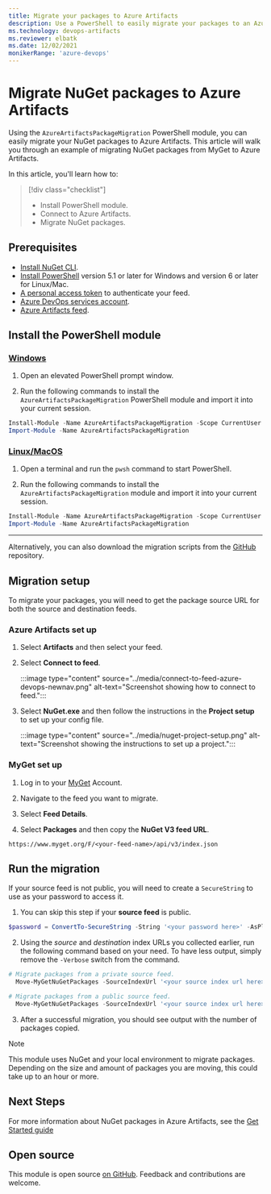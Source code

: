 ```yaml
---
title: Migrate your packages to Azure Artifacts
description: Use a PowerShell to easily migrate your packages to an Azure Artifacts Feed
ms.technology: devops-artifacts
ms.reviewer: elbatk 
ms.date: 12/02/2021
monikerRange: 'azure-devops'
---
```


# Migrate NuGet packages to Azure Artifacts

Using the `AzureArtifactsPackageMigration` PowerShell module, you can easily migrate your NuGet packages to Azure Artifacts. This article will walk you through an example of migrating NuGet packages from MyGet to Azure Artifacts.

In this article, you'll learn how to:

> [!div class="checklist"]  
> * Install PowerShell module.
> * Connect to Azure Artifacts.
> * Migrate NuGet packages.

## Prerequisites

- [Install NuGet CLI](/nuget/tools/nuget-exe-cli-reference).
- [Install PowerShell](/powershell/scripting/install/installing-powershell) version 5.1 or later for Windows and version 6 or later for Linux/Mac.
- [A personal access token](../../organizations/accounts/use-personal-access-tokens-to-authenticate.md) to authenticate your feed.
- [Azure DevOps services account](https://azure.microsoft.com/services/devops/).
- [Azure Artifacts feed](../get-started-nuget.md).

## Install the PowerShell module

### [Windows](#tab/Windows/)

1. Open an elevated PowerShell prompt window.
 
1. Run the following commands to install the `AzureArtifactsPackageMigration` PowerShell module and import it into your current session.

```PowerShell
Install-Module -Name AzureArtifactsPackageMigration -Scope CurrentUser -Force
Import-Module -Name AzureArtifactsPackageMigration
```
### [Linux/MacOS](#tab/Linux/)

1. Open a terminal and run the `pwsh` command to start PowerShell. 
 
1. Run the following commands to install the `AzureArtifactsPackageMigration` module and import it into your current session.

```PowerShell
Install-Module -Name AzureArtifactsPackageMigration -Scope CurrentUser -Force
Import-Module -Name AzureArtifactsPackageMigration
```

* * *

Alternatively, you can also download the migration scripts from the [GitHub](https://github.com/microsoft/azure-artifacts-migration) repository.

## Migration setup

To migrate your packages, you will need to get the package source URL for both the source and destination feeds. 

### Azure Artifacts set up

1. Select **Artifacts** and then select your feed.

1. Select **Connect to feed**.

    :::image type="content" source="../media/connect-to-feed-azure-devops-newnav.png" alt-text="Screenshot showing how to connect to feed.":::

1. Select **NuGet.exe** and then follow the instructions in the **Project setup** to set up your config file.

    :::image type="content" source="../media/nuget-project-setup.png" alt-text="Screenshot showing the instructions to set up a project.":::

### MyGet set up

1. Log in to your [MyGet](https://myget.org/) Account.

1. Navigate to the feed you want to migrate.

1. Select **Feed Details**.

1. Select **Packages** and then copy the **NuGet V3 feed URL**. 

```
https://www.myget.org/F/<your-feed-name>/api/v3/index.json 
```

## Run the migration

If your source feed is not public, you will need to create a `SecureString` to use as your password to access it.

1. You can skip this step if your **source feed** is public. 

```PowerShell
$password = ConvertTo-SecureString -String '<your password here>' -AsPlainText -Force
```

2. Using the _source_ and _destination_ index URLs you collected earlier, run the following command based on your need. To have less output, simply remove the `-Verbose` switch from the command.

```PowerShell
# Migrate packages from a private source feed.
  Move-MyGetNuGetPackages -SourceIndexUrl '<your source index url here>' -DestinationIndexUrl '<your destination index url here>' -DestinationPAT '<your destination PAT string here>' -DestinationFeedName '<your destination feed name>' -SourceUsername '<username for source feed>' -SourcePassword $password -Verbose
```

```PowerShell
# Migrate packages from a public source feed.
  Move-MyGetNuGetPackages -SourceIndexUrl '<your source index url here>' -DestinationIndexUrl '<your destination index url here>' -DestinationPAT '<your destination PAT string here>' -DestinationFeedName '<your destination feed name>' -Verbose
```
 
3. After a successful migration, you should see output with the number of packages copied.

> [!NOTE]
> This module uses NuGet and your local environment to migrate packages. Depending on the size and amount of packages you are moving, this could take up to an hour or more.

## Next Steps

For more information about NuGet packages in Azure Artifacts, see the [Get Started guide](../get-started-nuget.md)

## Open source

This module is open source [on GitHub](https://github.com/microsoft/azure-artifacts-migration). Feedback and contributions are welcome.